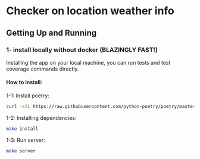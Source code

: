 # Checker on location weather info

## Getting Up and Running 

### 1- install locally without docker (BLAZINGLY FAST!)
Installing the app on your local machine, you can run tests and 
test coverage commands directly. 

#### How to install:
1-1: Install poetry:
```bash
curl -sSL https://raw.githubusercontent.com/python-poetry/poetry/master/get-poetry.py | python
```
1-2: Installing dependencies:
```bash
make install
```
1-3: Run server:
```bash
make server
```